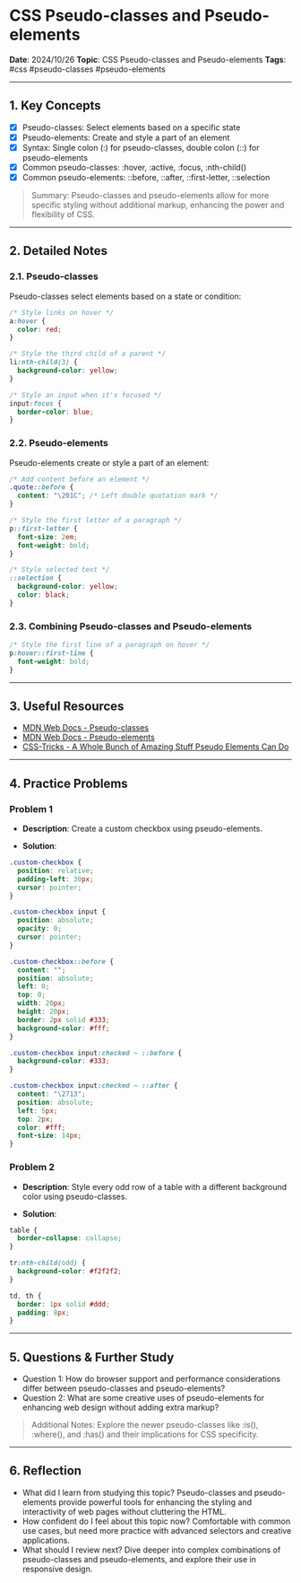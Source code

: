 # CSS Pseudo-classes and Pseudo-elements

**Date**: 2024/10/26
**Topic**: CSS Pseudo-classes and Pseudo-elements
**Tags**: #css #pseudo-classes #pseudo-elements

---

## 1. Key Concepts

- [x] Pseudo-classes: Select elements based on a specific state
- [x] Pseudo-elements: Create and style a part of an element
- [x] Syntax: Single colon (:) for pseudo-classes, double colon (::) for pseudo-elements
- [x] Common pseudo-classes: :hover, :active, :focus, :nth-child()
- [x] Common pseudo-elements: ::before, ::after, ::first-letter, ::selection

> Summary: Pseudo-classes and pseudo-elements allow for more specific styling without additional markup, enhancing the power and flexibility of CSS.

---

## 2. Detailed Notes

### 2.1. Pseudo-classes

Pseudo-classes select elements based on a state or condition:

```css
/* Style links on hover */
a:hover {
  color: red;
}

/* Style the third child of a parent */
li:nth-child(3) {
  background-color: yellow;
}

/* Style an input when it's focused */
input:focus {
  border-color: blue;
}
```

### 2.2. Pseudo-elements

Pseudo-elements create or style a part of an element:

```css
/* Add content before an element */
.quote::before {
  content: "\201C"; /* Left double quotation mark */
}

/* Style the first letter of a paragraph */
p::first-letter {
  font-size: 2em;
  font-weight: bold;
}

/* Style selected text */
::selection {
  background-color: yellow;
  color: black;
}
```

### 2.3. Combining Pseudo-classes and Pseudo-elements

```css
/* Style the first line of a paragraph on hover */
p:hover::first-line {
  font-weight: bold;
}
```

---

## 3. Useful Resources

- [MDN Web Docs - Pseudo-classes](https://developer.mozilla.org/en-US/docs/Web/CSS/Pseudo-classes)
- [MDN Web Docs - Pseudo-elements](https://developer.mozilla.org/en-US/docs/Web/CSS/Pseudo-elements)
- [CSS-Tricks - A Whole Bunch of Amazing Stuff Pseudo Elements Can Do](https://css-tricks.com/pseudo-element-roundup/)

---

## 4. Practice Problems

### Problem 1

- **Description**: Create a custom checkbox using pseudo-elements.

- **Solution**:

```css
.custom-checkbox {
  position: relative;
  padding-left: 30px;
  cursor: pointer;
}

.custom-checkbox input {
  position: absolute;
  opacity: 0;
  cursor: pointer;
}

.custom-checkbox::before {
  content: "";
  position: absolute;
  left: 0;
  top: 0;
  width: 20px;
  height: 20px;
  border: 2px solid #333;
  background-color: #fff;
}

.custom-checkbox input:checked ~ ::before {
  background-color: #333;
}

.custom-checkbox input:checked ~ ::after {
  content: "\2713";
  position: absolute;
  left: 5px;
  top: 2px;
  color: #fff;
  font-size: 14px;
}
```

### Problem 2

- **Description**: Style every odd row of a table with a different background color using pseudo-classes.

- **Solution**:

```css
table {
  border-collapse: collapse;
}

tr:nth-child(odd) {
  background-color: #f2f2f2;
}

td, th {
  border: 1px solid #ddd;
  padding: 8px;
}
```

---

## 5. Questions & Further Study

- Question 1: How do browser support and performance considerations differ between pseudo-classes and pseudo-elements?
- Question 2: What are some creative uses of pseudo-elements for enhancing web design without adding extra markup?

> Additional Notes: Explore the newer pseudo-classes like :is(), :where(), and :has() and their implications for CSS specificity.

---

## 6. Reflection

- What did I learn from studying this topic? Pseudo-classes and pseudo-elements provide powerful tools for enhancing the styling and interactivity of web pages without cluttering the HTML.
- How confident do I feel about this topic now? Comfortable with common use cases, but need more practice with advanced selectors and creative applications.
- What should I review next? Dive deeper into complex combinations of pseudo-classes and pseudo-elements, and explore their use in responsive design.

